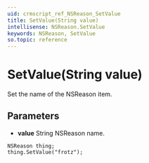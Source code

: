 ```yaml
---
uid: crmscript_ref_NSReason_SetValue
title: SetValue(String value)
intellisense: NSReason.SetValue
keywords: NSReason, SetValue
so.topic: reference
---
```


# SetValue(String value)

Set the name of the NSReason item.

## Parameters

* **value** String NSReason name.

```crmscript
NSReason thing;
thing.SetValue("frotz");
```

